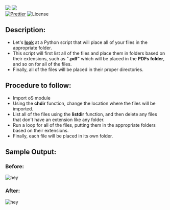 ![](http://ForTheBadge.com/images/badges/made-with-python.svg)
![](https://forthebadge.com/images/badges/built-by-developers.svg)</br>
[![Prettier](https://img.shields.io/badge/Code%20Style-Prettier-red.svg)](https://github.com/prettier/prettier)
![License](https://img.shields.io/badge/License-MIT-red.svg)</br>

## Description: 
- Let's [**look**](https://github.com/Iamtripathisatyam/Awesome_Python_Scripts/blob/main/GUIScripts/QR%20Code%20Scanner/qr_code_scan.py) at a Python script that will place all of your files in the appropriate folder.
- This script will first list all of the files and place them in folders based on their extensions, such as "**.pdf**" which will be placed in the **PDFs folder**, and so on for all of the files.
- Finally, all of the files will be placed in their proper directories.

## Procedure to follow: 
- Import oS module
- Using the **chdir** function, change the location where the files will be imported.
- List all of the files using the **listdir** function, and then delete any files that don't have an extension like any folder.
- Run a loop for all of the files, putting them in the appropriate folders based on their extensions.
- Finally, each file will be placed in its own folder.

## Sample Output: 

### Before:

![hey](https://github.com/Iamtripathisatyam/Awesome_Python_Scripts/blob/main/BasicPythonScripts/PC%20Cleaner/Images/output_1.jpg)

### After: 

![hey](https://github.com/Iamtripathisatyam/Awesome_Python_Scripts/blob/main/BasicPythonScripts/PC%20Cleaner/Images/output_2.jpg)

